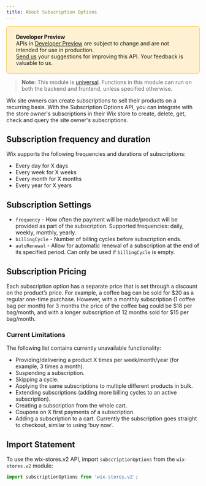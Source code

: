 ```yaml
---
title: About Subscription Options
---
```


<div style="background-color: #FEF1D1; padding: 18px 24px; border-radius: 6px; border: 1px solid #FDB10C; box-sizing: border-box; display: inline-block">
    <b>Developer Preview</b>
    <br/>
    <span>APIs in <a href="https://www.wix.com/velo/reference/api-overview/developer-preview">Developer Preview</a> are subject to change and are not intended for use in production.<br/><a href="mailto:velo-preview-feedback@wix.com">Send us</a> your suggestions for improving this API. Your feedback is valuable to us.</span>
</div>

> **Note:** This module is [universal](https://support.wix.com/https://www.wix.com/velo/reference/api-overview/api-versions#universal-modules). Functions in this module can run on both the backend and frontend, unless specified otherwise.

Wix site owners can create subscriptions to sell their products on a recurring basis. With the Subscription Options API, you can integrate with the store owner's subscriptions in their Wix store to create, delete, get, check and query the site owner's subscriptions.

## Subscription frequency and duration

Wix supports the following frequencies and durations of subscriptions:
- Every day for X days
- Every week for X weeks
- Every month for X months
- Every year for X years

## Subscription Settings

- `frequency` - How often the payment will be made/product will be provided as part of the subscription. Supported frequencies: daily, weekly, monthly, yearly.
- `billingCycle` - Number of billing cycles before subscription ends.
- `autoRenewal` - Allow for automatic renewal of a subscription at the end of its specified period. Can only be used if `billingCycle` is empty.

## Subscription Pricing

Each subscription option has a separate price that is set through a discount on the product’s price.
For example, a coffee bag can be sold for $20 as a regular one-time purchase.
However, with a monthly subscription (1 coffee bag per month) for 3 months the price of the coffee bag could be $18 per bag/month, and with a longer subscription of 12 months sold for $15 per bag/month.

### Current Limitations

The following list contains currently unavailable functionality:

- Providing/delivering a product X times per week/month/year (for example, 3 times a month).
- Suspending a subscription.
- Skipping a cycle.
- Applying the same subscriptions to multiple different products in bulk.
- Extending subscriptions (adding more billing cycles to an active subscription).
- Creating a subscription from the whole cart.
- Coupons on X first payments of a subscription.
- Adding a subscription to a cart. Currently the subscription goes straight to checkout, similar to using ‘buy now’.

## Import Statement

To use the wix-stores.v2 API, import `subscriptionOptions` from the `wix-stores.v2` module:

```javascript
import subscriptionOptions from 'wix-stores.v2';
```
